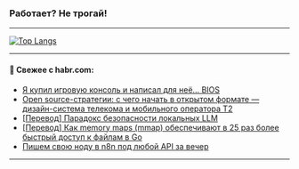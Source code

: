 ### Работает? Не трогай!

---
<!--
#### 🛠️ Technical stack:

![Java](https://img.shields.io/badge/Java-informational?logo=Oracle&style=flat&logoColor=white&color=FF4500)
![Kotlin](https://img.shields.io/badge/Kotlin-informational?logo=Kotlin&style=flat&logoColor=white&color=774D97)
![TS](https://img.shields.io/badge/TypeScript-informational?logo=typeScript&style=flat&logoColor=black&color=017acc)
![Python](https://img.shields.io/badge/Python-informational?logo=Python&style=flat&logoColor=black&color=ffdd54) <br>
![Spring](https://img.shields.io/badge/Spring-informational?logo=Spring&style=flat&logoColor=white&color=6DB33F) 
![SpringBoot](https://img.shields.io/badge/SpringBoot-informational?logo=SpringBoot&style=flat&logoColor=white&color=6DB33F)
![Nest](https://img.shields.io/badge/NestJS-informational?logo=NestJS&style=flat&logoColor=white&color=E0234E) 
![NodeJS](https://img.shields.io/badge/NodeJS-informational?logo=node.js&style=flat&logoColor=white&color=70A760)<br>
![PostgreSQL](https://img.shields.io/badge/PostgreSQL-informational?logo=PostgreSQL&style=flat&logoColor=white&color=DAA520)
![MongoDB](https://img.shields.io/badge/MongoDB-informational?logo=MongoDB&style=flat&logoColor=white&color=870000)
![Apache](https://img.shields.io/badge/Apache-informational?logo=apache&style=flat&logoColor=white&color=f74e28)

___ 
-->

<!--- #### 🛠️ : --->

[![Top Langs](https://github-readme-stats-82jvfl3w3-advtsettinggmailcoms-projects.vercel.app/api/top-langs/?username=zloylis&langs_count=10&hide_title=true&title_color=e6edf3&size_weight=0.5&count_weight=0.5&layout=compact&hide_progress=true&hide_border=true&theme=dracula&hide=css,makefile,cmake)](https://github.com/zloylis)

<!---


####  :octocat:&nbsp;&nbsp; Статистика:

![GitHub stats](https://github-readme-stats-u2qms2cxw-advtsettinggmailcoms-projects.vercel.app/api?username=zloylis&show_icons=true&hide_border=true&theme=dracula&title_color=e6edf3&include_all_commits=true&count_private=true&hide_rank=false&hide_title=true&rank_icon=github)
-->
---

#### 💬 Свежее с habr.com:

<!-- BLOG-POST-LIST:START -->
- [Я купил игровую консоль и написал для неё… BIOS](https://habr.com/ru/companies/timeweb/articles/959694/?utm_source=habrahabr&utm_medium=rss&utm_campaign=959694)
- [Open source-стратегии: с чего начать в открытом формате — дизайн-система телекома и мобильного оператора T2](https://habr.com/ru/articles/959226/?utm_source=habrahabr&utm_medium=rss&utm_campaign=959226)
- [[Перевод] Парадокс безопасности локальных LLM](https://habr.com/ru/articles/960132/?utm_source=habrahabr&utm_medium=rss&utm_campaign=960132)
- [[Перевод] Как memory maps &lpar;mmap&rpar; обеспечивают в 25 раз более быстрый доступ к файлам в Go](https://habr.com/ru/articles/960120/?utm_source=habrahabr&utm_medium=rss&utm_campaign=960120)
- [Пишем свою ноду в n8n под любой API за вечер](https://habr.com/ru/companies/amvera/articles/960100/?utm_source=habrahabr&utm_medium=rss&utm_campaign=960100)
<!-- BLOG-POST-LIST:END -->

---
